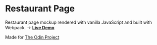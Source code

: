 # Restaurant Page

Restaurant page mockup rendered with vanilla JavaScript and built with Webpack. -> **[Live Demo](https://ikaz1.github.io/restaurant-page/)**

Made for [The Odin Project](https://www.theodinproject.com/lessons/node-path-javascript-restaurant-page)
